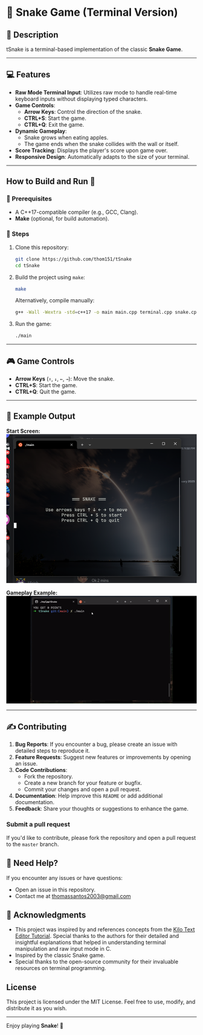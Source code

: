 # 🐍 Snake Game (Terminal Version)

##  📖 Description
tSnake is a terminal-based implementation of the classic **Snake Game**.

---

## 💻 Features

- **Raw Mode Terminal Input**: Utilizes raw mode to handle real-time keyboard inputs without displaying typed characters.
- **Game Controls**:
  - **Arrow Keys**: Control the direction of the snake.
  - **CTRL+S**: Start the game.
  - **CTRL+Q**: Exit the game.
- **Dynamic Gameplay**:
  - Snake grows when eating apples.
  - The game ends when the snake collides with the wall or itself.
- **Score Tracking**: Displays the player's score upon game over.
- **Responsive Design**: Automatically adapts to the size of your terminal.

---

## How to Build and Run 🚀

### 📄 Prerequisites
- A C++17-compatible compiler (e.g., GCC, Clang).
- **Make** (optional, for build automation).

### 🦵 Steps
1. Clone this repository:
   ```bash
   git clone https://github.com/thom151/tSnake
   cd tSnake
   ```
2. Build the project using `make`:
   ```bash
   make
   ```
   Alternatively, compile manually:
   ```bash
   g++ -Wall -Wextra -std=c++17 -o main main.cpp terminal.cpp snake.cpp apple.cpp
   ```
3. Run the game:
   ```bash
   ./main
   ```

---

## 🎮 Game Controls

- **Arrow Keys** (`↑`, `↓`, `←`, `→`): Move the snake.
- **CTRL+S**: Start the game.
- **CTRL+Q**: Quit the game.

---

## 🎥 Example Output

**Start Screen:**
![snake start screen](start.png)

**Gameplay Example:**
![snake gameplay](gameplay.gif)

---


## ✍️ Contributing

1. **Bug Reports**: If you encounter a bug, please create an issue with detailed steps to reproduce it.
2. **Feature Requests**: Suggest new features or improvements by opening an issue.
3. **Code Contributions**:
   - Fork the repository.
   - Create a new branch for your feature or bugfix.
   - Commit your changes and open a pull request.
4. **Documentation**: Help improve this `README` or add additional documentation.
5. **Feedback**: Share your thoughts or suggestions to enhance the game.


### Submit a pull request

If you'd like to contribute, please fork the repository and open a pull request to the `master` branch.

## 🤝 Need Help?

If you encounter any issues or have questions:
- Open an issue in this repository.
- Contact me at [thomassantos2003@gmail.com](mailto:thomassantos2003@gmail.com)

## 🙏 Acknowledgments

- This project was inspired by and references concepts from the [Kilo Text Editor Tutorial](https://viewsourcecode.org/snaptoken/kilo/). Special thanks to the authors for their detailed and insightful explanations that helped in understanding terminal manipulation and raw input mode in C.
- Inspired by the classic Snake game.
- Special thanks to the open-source community for their invaluable resources on terminal programming.

## License

This project is licensed under the MIT License. Feel free to use, modify, and distribute it as you wish.

---

Enjoy playing **Snake**! 🎉
